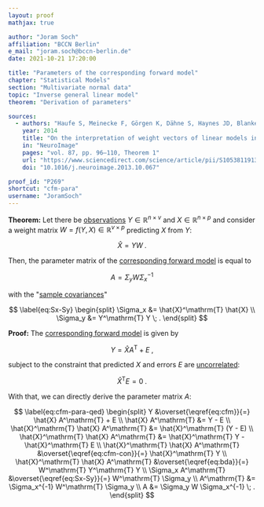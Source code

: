 ```yaml
---
layout: proof
mathjax: true

author: "Joram Soch"
affiliation: "BCCN Berlin"
e_mail: "joram.soch@bccn-berlin.de"
date: 2021-10-21 17:20:00

title: "Parameters of the corresponding forward model"
chapter: "Statistical Models"
section: "Multivariate normal data"
topic: "Inverse general linear model"
theorem: "Derivation of parameters"

sources:
  - authors: "Haufe S, Meinecke F, Görgen K, Dähne S, Haynes JD, Blankertz B, Bießmann F"
    year: 2014
    title: "On the interpretation of weight vectors of linear models in multivariate neuroimaging"
    in: "NeuroImage"
    pages: "vol. 87, pp. 96–110, Theorem 1"
    url: "https://www.sciencedirect.com/science/article/pii/S1053811913010914"
    doi: "10.1016/j.neuroimage.2013.10.067"

proof_id: "P269"
shortcut: "cfm-para"
username: "JoramSoch"
---
```



**Theorem:** Let there be [observations](/D/data) $Y \in \mathbb{R}^{n \times v}$ and $X \in \mathbb{R}^{n \times p}$ and consider a weight matrix $W = f(Y,X) \in \mathbb{R}^{v \times p}$ predicting $X$ from $Y$:

$$ \label{eq:bda}
\hat{X} = Y W \; .
$$

Then, the parameter matrix of the [corresponding forward model](/D/cfm) is equal to

$$ \label{eq:cfm-para}
A = \Sigma_y W \Sigma_x^{-1}
$$

with the "[sample covariances](/D/cov-samp)"

$$ \label{eq:Sx-Sy}
\begin{split}
\Sigma_x &= \hat{X}^\mathrm{T} \hat{X} \\
\Sigma_y &= Y^\mathrm{T} Y \; .
\end{split}
$$


**Proof:** The [corresponding forward model](/D/cfm) is given by

$$ \label{eq:cfm}
Y = \hat{X} A^\mathrm{T} + E \; ,
$$

subject to the constraint that predicted $X$ and errors $E$ are [uncorrelated](/D/corr):

$$ \label{eq:cfm-con}
\hat{X}^\mathrm{T} E = 0 \; .
$$

With that, we can directly derive the parameter matrix $A$:

$$ \label{eq:cfm-para-qed}
\begin{split}
Y &\overset{\eqref{eq:cfm}}{=} \hat{X} A^\mathrm{T} + E \\
\hat{X} A^\mathrm{T} &= Y - E \\
\hat{X}^\mathrm{T} \hat{X} A^\mathrm{T} &= \hat{X}^\mathrm{T} (Y - E) \\
\hat{X}^\mathrm{T} \hat{X} A^\mathrm{T} &= \hat{X}^\mathrm{T} Y - \hat{X}^\mathrm{T} E \\
\hat{X}^\mathrm{T} \hat{X} A^\mathrm{T} &\overset{\eqref{eq:cfm-con}}{=} \hat{X}^\mathrm{T} Y \\
\hat{X}^\mathrm{T} \hat{X} A^\mathrm{T} &\overset{\eqref{eq:bda}}{=} W^\mathrm{T} Y^\mathrm{T} Y \\
\Sigma_x A^\mathrm{T} &\overset{\eqref{eq:Sx-Sy}}{=} W^\mathrm{T} \Sigma_y \\
A^\mathrm{T} &= \Sigma_x^{-1} W^\mathrm{T} \Sigma_y \\
A &= \Sigma_y W \Sigma_x^{-1} \; .
\end{split}
$$